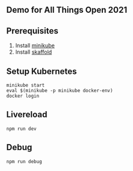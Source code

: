 ## Demo for All Things Open 2021

## Prerequisites

1. Install [minikube](https://minikube.sigs.k8s.io/docs/start/)
2. Install [skaffold](https://skaffold.dev/docs/install/)

## Setup Kubernetes

```
minikube start
eval $(minikube -p minikube docker-env)
docker login
```

## Livereload

```
npm run dev
```

## Debug

```
npm run debug
```
